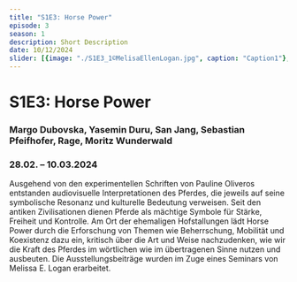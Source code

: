 ```yaml
---
title: "S1E3: Horse Power"
episode: 3
season: 1
description: Short Description 
date: 10/12/2024 
slider: [{image: "./S1E3_1©MelisaEllenLogan.jpg", caption: "Caption1"}, { image: "./S1E3_2©HorsePowerGroup.jpg",caption: "Caption1"}, {image: "./S1E3_3©HorsePowerGroup.jpg", caption: "Caption1"}, { image: "./S1E3_4©MelissaEllenLogan.jpg",caption: "Caption 1"}]
---
```


# S1E3: Horse Power
### Margo Dubovska, Yasemin Duru, San Jang, Sebastian Pfeifhofer, Rage, Moritz Wunderwald
### 28.02. – 10.03.2024
		
Ausgehend von den experimentellen Schriften von Pauline Oliveros entstanden audiovisuelle Interpretationen des Pferdes, die jeweils auf seine symbolische Resonanz und kulturelle Bedeutung verweisen. Seit den antiken Zivilisationen dienen Pferde als mächtige Symbole für Stärke, Freiheit und Kontrolle. Am Ort der ehemaligen Hofstallungen lädt Horse Power durch die Erforschung von Themen wie Beherrschung, Mobilität und Koexistenz dazu ein, kritisch über die Art und Weise nachzudenken, wie wir die Kraft des Pferdes im wörtlichen wie im übertragenen Sinne nutzen und ausbeuten. Die Ausstellungsbeiträge wurden im Zuge eines Seminars von Melissa E. Logan erarbeitet.
